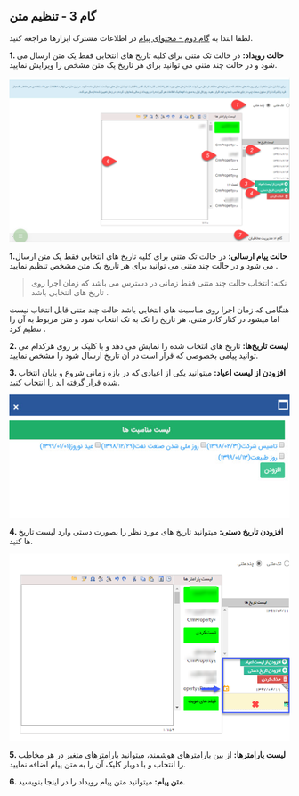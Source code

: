 ﻿## گام 3 - تنظیم متن



  لطفا ابتدا به [گام دوم - محتوای پیام](https://github.com/1stco/PayamGostarDocs/blob/master/help%202.5.4/Marketing/moshtarak-abzar/gam%20do/gam-do.md) در اطلاعات مشترک ابزارها مراجعه کنید.

 
 **1. حالت رویداد:** در حالت تک متنی برای کلیه تاریخ های انتخابی فقط یک متن ارسال می شود و در حالت چند متنی می توانید برای هر تاریخ یک متن مشخص را ویرایش نمایید.
 
 ![](advertising-roydad-4-sms.png)
 
 **1.حالت پیام ارسالی:**  در حالت تک متنی برای کلیه تاریخ های انتخابی فقط یک متن ارسال می شود و در حالت چند متنی می توانید برای هر تاریخ یک متن مشخص تنظیم نمایید .

> نکته: انتخاب حالت چند متنی فقط زمانی در دسترس می باشد که زمان اجرا روی تاریخ های انتخابی باشد .

هنگامی که زمان اجرا روی مناسبت های انتخابی باشد حالت چند متنی قابل انتخاب نیست اما میشود در کنار کادر متنی، هر تاریخ را تک به تک انتخاب نمود و متن مربوط به آن را تنظیم کرد .


**2. لیست تاریخ‌ها:** تاریخ های انتخاب شده را نمایش می دهد و با کلیک بر روی هرکدام می توانید پیامی بخصوصی که قرار است در آن تاریخ ارسال شود را مشخص نمایید.

**3. افزودن از لیست اعیاد:** میتوانید یکی از اعیادی که در بازه زمانی شروع و پایان انتخاب شده قرار گرفته اند را انتخاب کنید.

![](Step3p2.jpg)

**4. افزودن تاریخ دستی:**  میتوانید تاریخ های مورد نظر را بصورت دستی وارد لیست تاریخ ها کنید.

![](advertisingSending.png)

**5. لیست پارامترها:** از بین پارامترهای هوشمند، میتوانید پارامترهای متغیر در هر مخاطب را انتخاب و با دوبار کلیک آن را به متن پیام اضافه نمایید.

**6. متن پیام:** میتوانید متن پیام رویداد را در اینجا بنویسید.



















